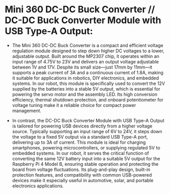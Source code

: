 # Mini 360 DC-DC Buck Converter // DC-DC Buck Converter Module	with USB Type-A Output:

- The Mini 360 DC-DC Buck Converter is a compact and efficient voltage regulation module designed to step down higher DC voltages to a lower, adjustable output. Built around the MP2307 chip, it operates within an input range of 4.75V to 23V and delivers an output voltage adjustable between 1V and 17V. Despite its small size—just 17mm by 11mm—it supports a peak current of 3A and a continuous current of 1.8A, making it suitable for applications in robotics, DIY electronics, and embedded systems. In our robot, this module is specifically used to convert the 12V supplied by the batteries into a stable 5V output, which is essential for powering the servo motor and the assembly LED. Its high conversion efficiency, thermal shutdown protection, and onboard potentiometer for voltage tuning make it a reliable choice for compact power management.

- In contrast, the DC-DC Buck Converter Module with USB Type-A Output is tailored for powering USB devices directly from a higher voltage source. Typically supporting an input range of 6V to 24V, it steps down the voltage to a fixed 5V output via a standard USB Type-A port, delivering up to 3A of current. This module is ideal for charging smartphones, powering microcontrollers, or supplying regulated 5V to embedded systems. In our robot, it serves the critical function of converting the same 12V battery input into a suitable 5V output for the Raspberry Pi 4 Model B, ensuring stable operation and protecting the board from voltage fluctuations. Its plug-and-play design, built-in protection features, and compatibility with common USB-powered devices make it especially useful in automotive, solar, and portable electronics applications.
